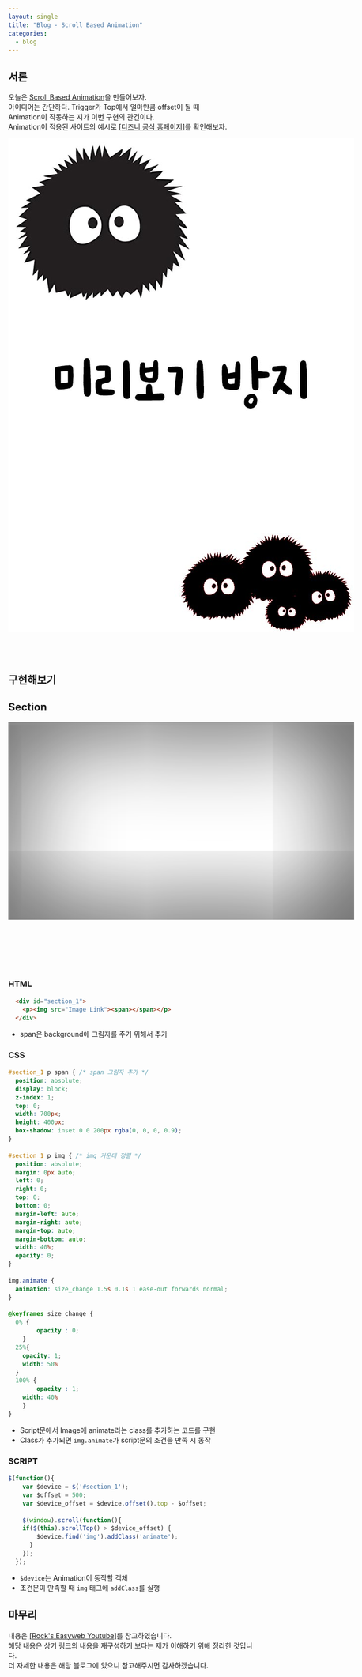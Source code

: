 ```yaml
---
layout: single
title: "Blog - Scroll Based Animation"
categories:
  - blog
---
```


## 서론 

오늘은 <u>Scroll Based Animation</u>을 만들어보자.<br>
아이디어는 간단하다. Trigger가 Top에서 얼마만큼 offset이 될 때<br>
Animation이 작동하는 지가 이번 구현의 관건이다.<br>
Animation이 적용된 사이트의 예시로 [[디즈니 공식 홈페이지]](http://www.disney.co.kr/home/index.jsp)를 확인해보자.<br>

<div id="mibang">
  <img src="/assets/images/posting/blog_scroll_animation/picture1.jpg">
</div>

## 구현해보기

<script src="https://code.jquery.com/jquery-3.3.1.min.js"></script>
<script src="../../js/scroll_animation.js" type="text/javascript"></script>

<!-- Netflix -->
<h2>Section</h2> 
  <div id="section_1">
    <p><img src="/assets/images/posting/blog_scroll_animation/ingflix.png"><span></span></p>
  </div>

<style>


#section_1 p {
  position:relative;
  width: 700px;
  height: 400px;
  margin: 0 auto 80px;
  overflow: hidden;
  background-color: white;
}

#mibang {
  position:relative;
  width: 700px;
  height: 1000px;
  margin: 0 auto 80px;
  overflow: hidden;
}

#mibang img {
  position: absolute;
  margin: 0px auto;
}

#section_1 p span {
  position: absolute;
  display: block;
  z-index: 1;
  top: 0;
  width: 700px;
  height: 400px;
  box-shadow: inset 0 0 200px rgba(0, 0, 0, 0.9);
}

#section_1 p img {
  position: absolute;
  margin: 0px auto;
  left: 0; 
  right: 0;
  top: 0;
  bottom: 0;
  margin-left: auto; 
  margin-right: auto;
  margin-top: auto; 
  margin-bottom: auto;
  width: 40%;
  opacity: 0;
}

img.animate {
  animation: size_change 1.5s 0.1s 1 ease-out forwards normal;
}

@keyframes size_change {
  0% {
		opacity : 0;
	}
  25%{
    opacity: 1;
    width: 50%
  }
  100% {
		opacity : 1;
    width: 40%
	}
}
</style>
<br>

### HTML

```html
  <div id="section_1">
    <p><img src="Image Link"><span></span></p>
  </div>
```

* span은 background에 그림자를 주기 위해서 추가

### CSS

```css
#section_1 p span { /* span 그림자 추가 */
  position: absolute;
  display: block;
  z-index: 1;
  top: 0;
  width: 700px;
  height: 400px;
  box-shadow: inset 0 0 200px rgba(0, 0, 0, 0.9);
}

#section_1 p img { /* img 가운데 정렬 */
  position: absolute;
  margin: 0px auto;
  left: 0; 
  right: 0;
  top: 0;
  bottom: 0;
  margin-left: auto; 
  margin-right: auto;
  margin-top: auto; 
  margin-bottom: auto;
  width: 40%;
  opacity: 0;
}

img.animate {
  animation: size_change 1.5s 0.1s 1 ease-out forwards normal;
}

@keyframes size_change {
  0% {
		opacity : 0;
	}
  25%{
    opacity: 1;
    width: 50%
  }
  100% {
		opacity : 1;
    width: 40%
	}
}
```
* Script문에서 Image에 animate라는 class를 추가하는 코드를 구현
* Class가 추가되면 `img.animate`가 script문의 조건을 만족 시 동작

### SCRIPT

```javascript
$(function(){
    var $device = $('#section_1');
    var $offset = 500;
    var $device_offset = $device.offset().top - $offset;

    $(window).scroll(function(){
    if($(this).scrollTop() > $device_offset) {
        $device.find('img').addClass('animate');
      } 
    });
  });
```

* `$device`는 Animation이 동작할 객체
* 조건문이 만족할 때 `img` 태그에 `addClass`를 실행 

## 마무리

내용은 [[Rock's Easyweb Youtube]](https://www.youtube.com/watch?v=t7HqLi92hSM)를 참고하였습니다.<br>
해당 내용은 상기 링크의 내용을 재구성하기 보다는 제가 이해하기 위해 정리한 것입니다.<br>
더 자세한 내용은 해당 블로그에 있으니 참고해주시면 감사하겠습니다.
